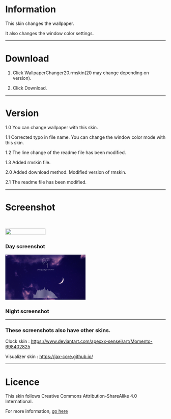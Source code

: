 # Information
This skin changes the wallpaper.

It also changes the window color settings.

--------------------------------------------------------------------

# Download
1. Click WallpaperChanger20.rmskin(20 may change depending on version).

2. Click Download.

--------------------------------------------------------------------

# Version
1.0 You can change wallpaper with this skin.

1.1 Corrected typo in file name. You can change the window color mode with this skin.

1.2 The line change of the readme file has been modified.

1.3 Added rmskin file.

2.0 Added download method. Modified version of rmskin.

2.1 The readme file has been modified.

--------------------------------------------------------------------

# Screenshot
<br>

<img
  src="WallpaperChanger\day.png"
  width="50%"
  height="50%"
/>

### Day screenshot

<img
  src="WallpaperChanger\night.png"
  width="50%"
  height="50%"
/>

### Night screenshot

--------------------------------------------------------------------

### These screenshots also have other skins.

Clock skin : https://www.deviantart.com/apexxx-sensei/art/Momento-698402825

Visualizer skin : https://jax-core.github.io/

--------------------------------------------------------------------

# Licence
This skin follows Creative Commons Attribution-ShareAlike 4.0 International.

For more information, [go here](https://creativecommons.org/licenses/by-sa/4.0/)

